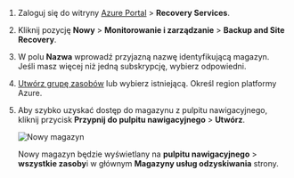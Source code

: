 
1. Zaloguj się do witryny [Azure Portal](https://portal.azure.com) > **Recovery Services**.
2. Kliknij pozycję **Nowy** > **Monitorowanie i zarządzanie** > **Backup and Site Recovery**.
3. W polu **Nazwa** wprowadź przyjazną nazwę identyfikującą magazyn. Jeśli masz więcej niż jedną subskrypcję, wybierz odpowiedni.
4. [Utwórz grupę zasobów](../articles/azure-resource-manager/resource-group-template-deploy-portal.md) lub wybierz istniejącą. Określ region platformy Azure. 
5. Aby szybko uzyskać dostęp do magazynu z pulpitu nawigacyjnego, kliknij przycisk **Przypnij do pulpitu nawigacyjnego** > **Utwórz**.

   ![Nowy magazyn](./media/site-recovery-create-vault/new-vault-settings.png)

   Nowy magazyn będzie wyświetlany na **pulpitu nawigacyjnego** > **wszystkie zasoby**i w głównym **Magazyny usług odzyskiwania** strony.
